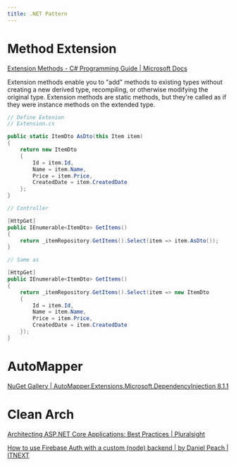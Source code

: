 ```yaml
---
title: .NET Pattern
---
```



# Method Extension

[Extension Methods - C# Programming Guide | Microsoft Docs](https://docs.microsoft.com/en-us/dotnet/csharp/programming-guide/classes-and-structs/extension-methods)

Extension methods enable you to "add" methods to existing types without creating a new derived type, recompiling, or otherwise modifying the original type. Extension methods are static methods, but they're called as if they were instance methods on the extended type.

```csharp
// Define Extenion
// Extension.cs

public static ItemDto AsDto(this Item item)
{
    return new ItemDto
    {
        Id = item.Id,
        Name = item.Name,
        Price = item.Price,
        CreatedDate = item.CreatedDate
    };
}

// Controller

[HttpGet]
public IEnumerable<ItemDto> GetItems()
{
    return _itemRepository.GetItems().Select(item => item.AsDto());
}

// Same as 

[HttpGet]
public IEnumerable<ItemDto> GetItems()
{
    return _itemRepository.GetItems().Select(item => new ItemDto
    {
        Id = item.Id,
        Name = item.Name,
        Price = item.Price,
        CreatedDate = item.CreatedDate
    });
}
```

# AutoMapper

[NuGet Gallery | AutoMapper.Extensions.Microsoft.DependencyInjection 8.1.1](https://www.nuget.org/packages/AutoMapper.Extensions.Microsoft.DependencyInjection/)

# Clean Arch

[Architecting ASP.NET Core Applications: Best Practices | Pluralsight](https://app.pluralsight.com/library/courses/architecting-asp-dot-net-core-applications-best-practices/table-of-contents)

[How to use Firebase Auth with a custom (node) backend | by Daniel Peach | ITNEXT](https://itnext.io/how-to-use-firebase-auth-with-a-custom-node-backend-99a106376c8a?gi=0f88542bd587)


